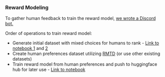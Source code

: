 ### Reward Modeling

To gather human feedback to train the reward model, [we wrote a Discord bot.](https://github.com/yankihue/reward-model-trainer-discord) 


Order of operations to train reward model:
- Generate initial dataset with mixed choices for humans to rank - [Link to notebook 1](https://github.com/yankihue/data-augmentation-RLHF/blob/main/reward%20modeling/unlabeled%20human%20RLHF%20data%20for%20discord%20bot%20TWEETS.ipynb) and [2](https://github.com/yankihue/data-augmentation-RLHF/blob/main/reward%20modeling/mark_unranked_outputs.ipynb)
- Create human preferences dataset utilizing [RMTD](https://github.com/yankihue/reward-model-trainer-discord) (or use other existing datasets)
- Train reward model from human preferences and push to huggingface hub for later use - [Link to notebook](https://github.com/yankihue/data-augmentation-RLHF/blob/main/reward%20modeling/train_sentiment_hf_reward_model.ipynb)
